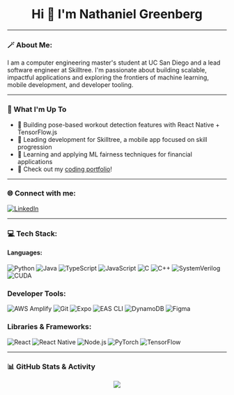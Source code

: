 <div align="center">

# Hi 👋 I'm Nathaniel Greenberg

</div>

---

### 🪄 About Me:

I am a computer engineering master's student at UC San Diego and a lead software engineer at Skilltree. I'm passionate about building scalable, impactful applications and exploring the frontiers of machine learning, mobile development, and developer tooling.

---

### 🚀 What I'm Up To

- 🤖 Building pose-based workout detection features with React Native + TensorFlow.js  
- 📱 Leading development for Skilltree, a mobile app focused on skill progression  
- 🧠 Learning and applying ML fairness techniques for financial applications  
- 🔗 Check out my [coding portfolio](#)!

---

### 🌐 Connect with me:

[![LinkedIn](https://img.shields.io/badge/LinkedIn-Connect-blue?style=for-the-badge&logo=linkedin)](https://www.linkedin.com/in/nathanielgreenberg/)

---

### 💻 Tech Stack:

#### Languages:  
![Python](https://img.shields.io/badge/-Python-3776AB?style=flat-square&logo=python&logoColor=white) ![Java](https://img.shields.io/badge/-Java-007396?style=flat-square&logo=java&logoColor=white) ![TypeScript](https://img.shields.io/badge/-TypeScript-3178C6?style=flat-square&logo=typescript&logoColor=white) ![JavaScript](https://img.shields.io/badge/-JavaScript-F7DF1E?style=flat-square&logo=javascript&logoColor=black) ![C](https://img.shields.io/badge/-C-00599C?style=flat-square&logo=c&logoColor=white) ![C++](https://img.shields.io/badge/-C++-00599C?style=flat-square&logo=c%2B%2B&logoColor=white) ![SystemVerilog](https://img.shields.io/badge/-SystemVerilog-DC382D?style=flat-square&logoColor=white) ![CUDA](https://img.shields.io/badge/-CUDA-76B900?style=flat-square&logo=nvidia&logoColor=white)

### Developer Tools:  
![AWS Amplify](https://img.shields.io/badge/-AWS_Amplify-FF9900?style=flat-square&logo=amazonaws&logoColor=white) ![Git](https://img.shields.io/badge/-Git-F05032?style=flat-square&logo=git&logoColor=white) ![Expo](https://img.shields.io/badge/-Expo-000020?style=flat-square&logo=expo&logoColor=white) ![EAS CLI](https://img.shields.io/badge/-EAS_CLI-2D72D9?style=flat-square&logo=expo&logoColor=white) ![DynamoDB](https://img.shields.io/badge/-DynamoDB-4053D6?style=flat-square&logo=amazondynamodb&logoColor=white) ![Figma](https://img.shields.io/badge/-Figma-F24E1E?style=flat-square&logo=figma&logoColor=white)

### Libraries & Frameworks:  
![React](https://img.shields.io/badge/-React-61DAFB?style=flat-square&logo=react&logoColor=black) ![React Native](https://img.shields.io/badge/-React_Native-61DAFB?style=flat-square&logo=react&logoColor=black) ![Node.js](https://img.shields.io/badge/-Node.js-339933?style=flat-square&logo=node.js&logoColor=white) ![PyTorch](https://img.shields.io/badge/-PyTorch-EE4C2C?style=flat-square&logo=pytorch&logoColor=white) ![TensorFlow](https://img.shields.io/badge/-TensorFlow-FF6F00?style=flat-square&logo=tensorflow&logoColor=white)


---

### 📊 GitHub Stats & Activity

<div align="center">
  <img src="https://github-readme-stats.vercel.app/api/top-langs/?username=nathanielgberg&layout=compact&theme=github_dark&langs_count=10" />
</div>

